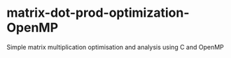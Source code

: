 # matrix-dot-prod-optimization-OpenMP
Simple matrix multiplication optimisation and analysis using C and OpenMP
